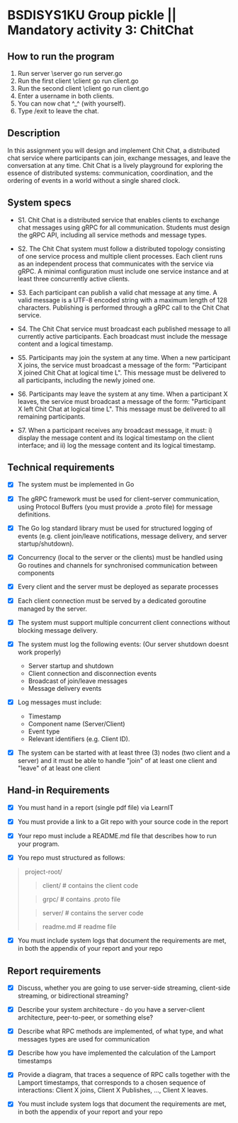 # BSDISYS1KU Group pickle || Mandatory activity 3: ChitChat
## How to run the program
1. Run server \server go run server.go
2. Run the first client \client go run client.go
3. Run the second client \client go run client.go
4. Enter a username in both clients.
5. You can now chat ^_^ (with yourself).
6. Type /exit to leave the chat.

## Description
In this assignment you will design and implement Chit Chat, a distributed chat service where participants can join, exchange messages, and leave the conversation at any time. Chit Chat is a lively playground for exploring the essence of distributed systems: communication, coordination, and the ordering of events in a world without a single shared clock.


## System specs
- S1. Chit Chat is a distributed service that enables clients to exchange chat messages using gRPC for all communication. Students must design the gRPC API, including all service methods and message types.

- S2. The Chit Chat system must follow a distributed topology consisting of one service process and multiple client processes. Each client runs as an independent process that communicates with the service via gRPC. A minimal configuration must include one service instance and at least three concurrently active clients.

- S3. Each participant can publish a valid chat message at any time. A valid message is a UTF-8 encoded string with a maximum length of 128 characters. Publishing is performed through a gRPC call to the Chit Chat service.

- S4. The Chit Chat service must broadcast each published message to all currently active participants. Each broadcast must include the message content and a logical timestamp.

- S5. Participants may join the system at any time.  When a new participant X joins, the service must broadcast a message of the form: "Participant X joined Chit Chat at logical time L". This message must be delivered to all participants, including the newly joined one.

- S6. Participants may leave the system at any time.  When a participant X leaves, the service must broadcast a message of the form: "Participant X left Chit Chat at logical time L". This message must be delivered to all remaining participants.

- S7. When a participant receives any broadcast message, it must: i) display the message content and its logical timestamp on the client interface; and ii) log the message content and its logical timestamp.


## Technical requirements
- [x] The system must be implemented in Go

- [x] The gRPC framework must be used for client–server communication, using Protocol Buffers (you must provide a .proto file) for message definitions.

- [x] The Go log standard library must be used for structured logging of events (e.g. client join/leave notifications, message delivery, and server startup/shutdown).

- [x] Concurrency (local to the server or the clients) must be handled using Go routines and channels for synchronised communication between components

- [x] Every client and the server must be deployed as separate processes

- [x] Each client connection must be served by a dedicated goroutine managed by the server.

- [x] The system must support multiple concurrent client connections without blocking message delivery.

- [x] The system must log the following events: (Our server shutdown doesnt work properly)
  * Server startup and shutdown
  * Client connection and disconnection events
  * Broadcast of join/leave messages
  * Message delivery events

- [x] Log messages must include:
  * Timestamp
  * Component name (Server/Client)
  * Event type
  * Relevant identifiers (e.g. Client ID).

- [x] The system can be started with at least three (3) nodes (two client and a server) and it must be able to handle "join" of at least one client and "leave" of at least one client


## Hand-in Requirements
- [x] You must hand in a report (single pdf file) via LearnIT

- [x] You must provide a link to a Git repo with your source code in the report

- [x] Your repo must include a README.md file that describes how to run your program.

- [x] You repo must structured as follows:
> project-root/
>> client/ # contains the client code
>
>> grpc/ # contains .proto file
>
>> server/ # contains the server code
>
>> readme.md  # readme file

- [x] You must include system logs that document the requirements are met, in both the appendix of your report and your repo


## Report requirements
- [x] Discuss, whether you are going to use server-side streaming, client-side streaming, or bidirectional streaming?

- [x] Describe your system architecture - do you have a server-client architecture, peer-to-peer, or something else?

- [x] Describe what RPC methods are implemented, of what type, and what messages types are used for communication

- [x] Describe how you have implemented the calculation of the Lamport timestamps

- [x] Provide a diagram, that traces a sequence of RPC calls together with the Lamport timestamps, that corresponds to a chosen sequence of interactions: Client X joins, Client X Publishes, ..., Client X leaves. 

- [x] You must include system logs that document the requirements are met, in both the appendix of your report and your repo
